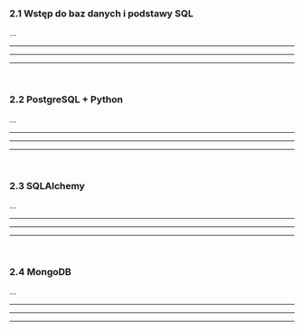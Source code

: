 ### 2.1 Wstęp do baz danych i podstawy SQL
...

---
---
---
&nbsp;
### 2.2 PostgreSQL + Python
...

---
---
---
&nbsp;
### 2.3 SQLAlchemy
...

---
---
---
&nbsp;
### 2.4 MongoDB
...

---
---
---
&nbsp;
